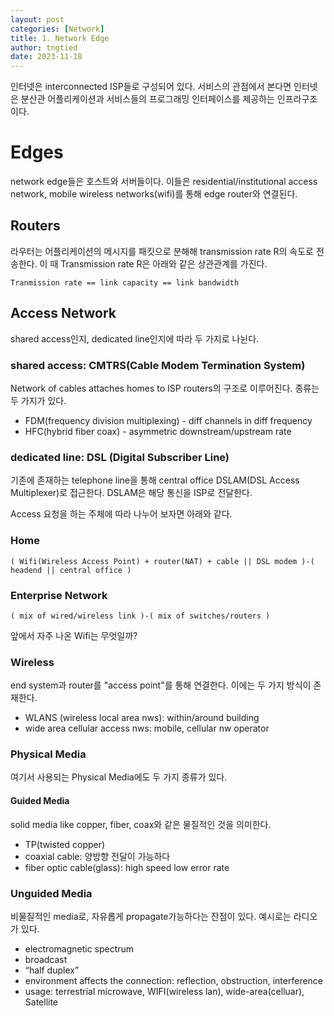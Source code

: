 ```yaml
---
layout: post
categories: [Network]
title: 1. Network Edge
author: tngtied
date: 2023-11-18
---
```


인터넷은 interconnected ISP들로 구성되어 있다. 서비스의 관점에서 본다면 인터넷은 분산관 어플리케이션과 서비스들의 프로그래밍 인터페이스를 제공하는 인프라구조이다.

# Edges

network edge들은 호스트와 서버들이다. 이들은 residential/institutional access network, mobile wireless networks(wifi)를 통해 edge router와 연결된다.

## Routers

라우터는 어플리케이션의 메시지를 패킷으로 분해해 transmission rate R의 속도로 전송한다. 이 때 Transmission rate R은 아래와 같은 상관관계를 가진다.

```
Tranmission rate == link capacity == link bandwidth
```

## Access Network

shared access인지, dedicated line인지에 따라 두 가지로 나뉜다.

### shared access: CMTRS(Cable Modem Termination System)

Network of cables attaches homes to ISP routers의 구조로 이루어진다. 종류는 두 가지가 있다.

- FDM(frequency division multiplexing) - diff channels in diff frequency
- HFC(hybrid fiber coax) - asymmetric downstream/upstream rate

### dedicated line: DSL (Digital Subscriber Line)

기존에 존재하는 telephone line을 통해 central office DSLAM(DSL Access Multiplexer)로 접근한다. DSLAM은 해당 통신을 ISP로 전달한다.

Access 요청을 하는 주체에 따라 나누어 보자면 아래와 같다.

### Home

```
( Wifi(Wireless Access Point) + router(NAT) + cable || DSL modem )-( headend || central office )
```

### Enterprise Network

```
( mix of wired/wireless link )-( mix of switches/routers )
```

앞에서 자주 나온 Wifi는 무엇일까?

### Wireless

end system과 router를 "access point"를 통해 연결한다. 이에는 두 가지 방식이 존재한다.

- WLANS (wireless local area nws): within/around building
- wide area cellular access nws: mobile, cellular nw operator

### Physical Media

여기서 사용되는 Physical Media에도 두 가지 종류가 있다.

#### Guided Media

solid media like copper, fiber, coax와 같은 물질적인 것을 의미한다.

- TP(twisted copper)
- coaxial cable: 양방향 전달이 가능하다
- fiber optic cable(glass): high speed low error rate

### Unguided Media

비물질적인 media로, 자유롭게 propagate가능하다는 잔점이 있다. 예시로는 라디오가 있다.

- electromagnetic spectrum
- broadcast
- “half duplex”
- environment affects the connection: reflection, obstruction, interference
- usage: terrestrial microwave, WIFI(wireless lan), wide-area(celluar), Satellite
